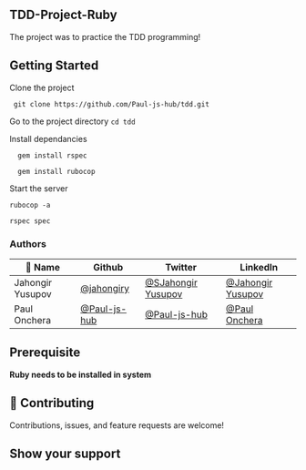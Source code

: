 ## TDD-Project-Ruby
The project was to practice the TDD programming!
## Getting Started
Clone the project

```  git clone https://github.com/Paul-js-hub/tdd.git ```

Go to the project directory
``` cd tdd ```

Install dependancies 

```   gem install rspec  ```

```   gem install rubocop  ```

Start the server

  ``` rubocop -a ```

  ``` rspec spec ```

### Authors
| 👤 Name          | Github                                     | Twitter                                               | LinkedIn                                                       |
| ---------------- | ------------------------------------------ | ----------------------------------------------------- | -------------------------------------------------------------- |
| Jahongir Yusupov | [@jahongiry](https://github.com/jahongiry) | [@SJahongir Yusupov](https://twitter.com/@JahongirYusup13) | [@Jahongir Yusupov](https://www.linkedin.com/in/@JahongirYusup13/) |
| Paul Onchera | [@Paul-js-hub](https://github.com/Paul-js-hub) | [@Paul-js-hub](https://twitter.com/@Paulhezzy1) | [@Paul Onchera](https://www.linkedin.com/in/paul-onchera) |

## Prerequisite

**Ruby needs to be installed in system**

## 🤝 Contributing

Contributions, issues, and feature requests are welcome!

## Show your support
